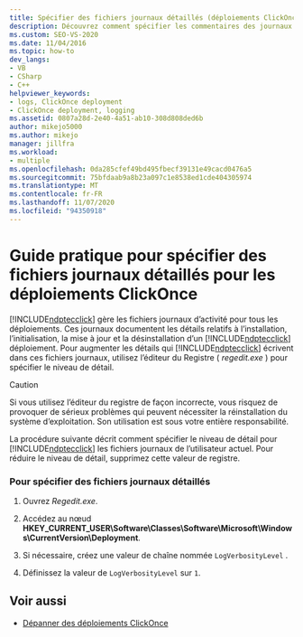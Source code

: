 ```yaml
---
title: Spécifier des fichiers journaux détaillés (déploiements ClickOnce)
description: Découvrez comment spécifier les commentaires des journaux d’activité gérés par ClickOnce pour l’installation, l’initialisation, la mise à jour et la désinstallation d’un déploiement ClickOnce.
ms.custom: SEO-VS-2020
ms.date: 11/04/2016
ms.topic: how-to
dev_langs:
- VB
- CSharp
- C++
helpviewer_keywords:
- logs, ClickOnce deployment
- ClickOnce deployment, logging
ms.assetid: 0807a28d-2e40-4a51-ab10-308d808ded6b
author: mikejo5000
ms.author: mikejo
manager: jillfra
ms.workload:
- multiple
ms.openlocfilehash: 0da285cfef49bd495fbecf39131e49cacd0476a5
ms.sourcegitcommit: 75bfdaab9a8b23a097c1e8538ed1cde404305974
ms.translationtype: MT
ms.contentlocale: fr-FR
ms.lasthandoff: 11/07/2020
ms.locfileid: "94350918"
---
```

# <a name="how-to-specify-verbose-log-files-for-clickonce-deployments"></a>Guide pratique pour spécifier des fichiers journaux détaillés pour les déploiements ClickOnce
[!INCLUDE[ndptecclick](../deployment/includes/ndptecclick_md.md)] gère les fichiers journaux d’activité pour tous les déploiements. Ces journaux documentent les détails relatifs à l’installation, l’initialisation, la mise à jour et la désinstallation d’un [!INCLUDE[ndptecclick](../deployment/includes/ndptecclick_md.md)] déploiement. Pour augmenter les détails qui [!INCLUDE[ndptecclick](../deployment/includes/ndptecclick_md.md)] écrivent dans ces fichiers journaux, utilisez l’éditeur du Registre ( *regedit.exe* ) pour spécifier le niveau de détail.

> [!CAUTION]
> Si vous utilisez l’éditeur du registre de façon incorrecte, vous risquez de provoquer de sérieux problèmes qui peuvent nécessiter la réinstallation du système d’exploitation. Son utilisation est sous votre entière responsabilité.

 La procédure suivante décrit comment spécifier le niveau de détail pour [!INCLUDE[ndptecclick](../deployment/includes/ndptecclick_md.md)] les fichiers journaux de l’utilisateur actuel. Pour réduire le niveau de détail, supprimez cette valeur de registre.

### <a name="to-specify-verbose-log-files"></a>Pour spécifier des fichiers journaux détaillés

1. Ouvrez *Regedit.exe*.

2. Accédez au nœud **HKEY_CURRENT_USER\Software\Classes\Software\Microsoft\Windows\CurrentVersion\Deployment**.

3. Si nécessaire, créez une valeur de chaîne nommée `LogVerbosityLevel` .

4. Définissez la valeur de `LogVerbosityLevel` sur `1`.

## <a name="see-also"></a>Voir aussi
- [Dépanner des déploiements ClickOnce](../deployment/troubleshooting-clickonce-deployments.md)